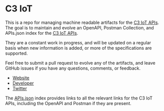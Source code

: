 # C3 IoTThis is a repo for managing machine readable artifacts for the [C3 IoT APIs](https://c3iot.ai). The goal is to maintain and evolve an OpenAPI, Postman Collection, and APIs.json index for the [C3 IoT APIs](https://c3iot.ai).They are a constant work in progress, and will be updated on a regular basis when new information is added, or more of the specifications are supported.Feel free to submit a pull request to evolve any of the artifacts, and leave GitHub issues if you have any questions, comments, or feedback.- [Website](https://c3iot.ai)- [Developer](https://c3iot.ai)- [Twitter](https://twitter.com/C3IoT)The [APIs.json](https://github.com/api-evangelist/c3-iot/blob/master/apis.json) index provides links to all the relevant links for the C3 IoT APIs, including the OpenAPI and Postman if they are present.